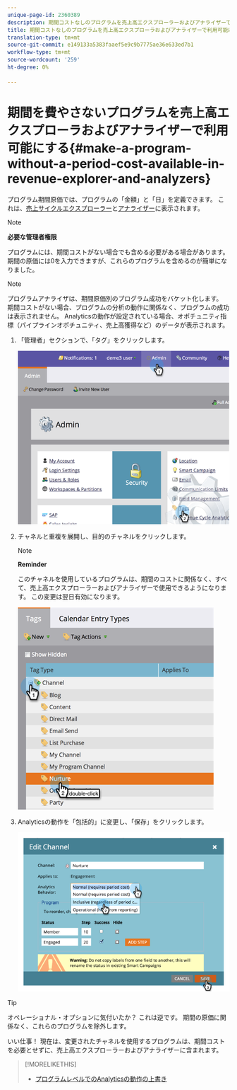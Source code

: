 ```yaml
---
unique-page-id: 2360389
description: 期間コストなしのプログラムを売上高エクスプローラーおよびアナライザーで利用できるようにする — Marketto Docs — 製品ドキュメント
title: 期間コストなしのプログラムを売上高エクスプローラおよびアナライザーで利用可能にする
translation-type: tm+mt
source-git-commit: e149133a5383faaef5e9c9b7775ae36e633ed7b1
workflow-type: tm+mt
source-wordcount: '259'
ht-degree: 0%

---
```



# 期間を費やさないプログラムを売上高エクスプローラおよびアナライザーで利用可能にする{#make-a-program-without-a-period-cost-available-in-revenue-explorer-and-analyzers}

プログラム期間原価では、プログラムの「金額」と「日」を定義できます。 これは、[売上サイクルエクスプローラー](http://docs.marketo.com/display/docs/revenue+cycle+analytics)と[アナライザー](../../../../product-docs/reporting/revenue-cycle-analytics/opportunity-influence-analyzer/tell-the-marketing-story-with-an-opportunity-influence-analyzer.md)に表示されます。

>[!NOTE]
>
>**必要な管理者権限**

プログラムには、期間コストがない場合でも含める必要がある場合があります。 期間の原価には0を入力できますが、これらのプログラムを含めるのが簡単になりました。

>[!NOTE]
>
>プログラムアナライザは、期間原価別のプログラム成功をバケット化します。 期間コストがない場合、プログラムの分析の動作に関係なく、プログラムの成功は表示されません。 Analyticsの動作が設定されている場合、オポチュニティ指標（パイプラインオポチュニティ、売上高獲得など）のデータが表示されます。

1. 「管理者」セクションで、「タグ」をクリックします。

   ![](assets/image2014-9-17-12-3a35-3a32.png)

1. チャネルと重複を展開し、目的のチャネルをクリックします。

   >[!NOTE]
   >
   >**Reminder**
   >
   >このチャネルを使用しているプログラムは、期間のコストに関係なく、すべて、売上高エクスプローラーおよびアナライザーで使用できるようになります。 この変更は翌日有効になります。

   ![](assets/image2014-9-17-12-3a36-3a7.png)

1. Analyticsの動作を「包括的」に変更し、「保存」をクリックします。

   ![](assets/image2014-9-17-12-3a36-3a13.png)

>[!TIP]
>
>オペレーショナル・オプションに気付いたか？ これは逆です。 期間の原価に関係なく、これらのプログラムを除外します。

いい仕事！ 現在は、変更されたチャネルを使用するプログラムは、期間コストを必要とせずに、売上高エクスプローラーおよびアナライザーに含まれます。

>[!MORELIKETHIS]
>
>* [プログラムレベルでのAnalyticsの動作の上書き](override-analytics-behavior-at-the-program-level.md)

>



